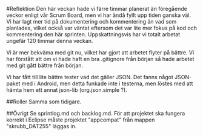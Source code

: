 #Reflektion
Den här veckan hade vi färre timmar planerat än föregående veckor enligt vår Scrum Board, men vi 
har ändå fyllt upp tiden ganska väl. Vi har lagt mer tid på dokumentering och kommentering än vad 
som planlades, vilket också var väntat eftersom det var lite mer fokus på kod och kommentering den 
här sprinten. Uppskattningsvis har vi totalt arbetat ungefär 120 timmar denna veckan.

Vi är mer bekväma med git nu, vilket har gjort att arbetet flyter på bättre. Vi har förstått att
om vi hade haft en bra .gitignore från början så hade arbetet med git gått bättre från början.

Vi har fått till lite bättre tester vad det gäller JSON. Det fanns något JSON-paket med i Android,
men detta funkade inte i testerna, men löstes med att hämta hem ett annat json-lib 
(org.json.simple ?).

##Roller
Samma som tidigare.

##Övrigt
Se sprintlog.md och backlog.md. För att projektet ska fungera korrekt i Eclipse måste projektet
"appcompat" från mappen "skrubb_DAT255" läggas in.
